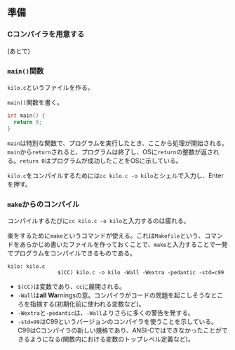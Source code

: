 ## 準備

### Cコンパイラを用意する

(あとで)

### `main()`関数

`kilo.c`というファイルを作る。

`main()`関数を書く。

```c
int main() {
  return 0;
}
```

`main`は特別な関数で、プログラムを実行したとき、ここから処理が開始される。`main`から`return`されると、プログラムは終了し、OSに`return`の整数が返される。`return 0`はプログラムが成功したことをOSに示している。

`kilo.c`をコンパイルするためには`cc kilo.c -o kilo`とシェルで入力し、Enterを押す。

### `make`からのコンパイル

コンパイルするたびに`cc kilo.c -o kilo`と入力するのは疲れる。

楽をするために`make`というコマンドが使える。これは`Makefile`という、コマンドをあらかじめ書いたファイルを作っておくことで、`make`と入力することで一発でプログラムをコンパイルできるものである。

```make
kilo: kilo.c
				$(CC) kilo.c -o kilo -Wall -Wextra -pedantic -std=c99
```

* `$(CC)`は変数であり、`cc`に展開される。
* `-Wall`は**all Wa**rningsの意。コンパイラがコードの問題を起こしそうなところを指摘する(初期化前に使われる変数など)。
* `-Wextra`と`-pedantic`は、`-Wall`よりさらに多くの警告を発する。
* `-std=99`はC99というバージョンのコンパイラを使うことを示している。C99はCコンパイラの新しい規格であり、ANSI-Cではできなかったことができるようになる(関数内における変数のトップレベル定義など)。
